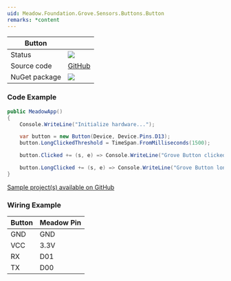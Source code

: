 ```yaml
---
uid: Meadow.Foundation.Grove.Sensors.Buttons.Button
remarks: *content
---
```


| Button | |
|--------|--------|
| Status | <img src="https://img.shields.io/badge/Working-brightgreen"/> |
| Source code | [GitHub](https://github.com/WildernessLabs/Meadow.Foundation.Grove/tree/main/Source/Button) |
| NuGet package | <a href="https://www.nuget.org/packages/Meadow.Foundation.Grove.Sensors.Buttons.Button/" target="_blank"><img src="https://img.shields.io/nuget/v/Meadow.Foundation.Grove.Sensors.Buttons.Button.svg?label=Meadow.Foundation.Grove.Sensors.Buttons.Button" /></a> |

### Code Example

```csharp
public MeadowApp()
{
    Console.WriteLine("Initialize hardware...");

    var button = new Button(Device, Device.Pins.D13);
    button.LongClickedThreshold = TimeSpan.FromMilliseconds(1500);

    button.Clicked += (s, e) => Console.WriteLine("Grove Button clicked");

    button.LongClicked += (s, e) => Console.WriteLine("Grove Button long clicked");
}

```

[Sample project(s) available on GitHub](https://github.com/WildernessLabs/Meadow.Foundation.Grove/tree/main/Source/Button)

### Wiring Example

| Button | Meadow Pin |
|--------|------------|
| GND    | GND        |
| VCC    | 3.3V       |
| RX     | D01        |
| TX     | D00        |


















